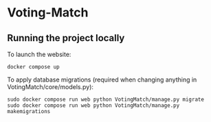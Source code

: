 # Voting-Match

## Running the project locally
To launch the website:

```Shell
docker compose up
```

To apply database migrations (required when changing anything in VotingMatch/core/models.py):

```Shell
sudo docker compose run web python VotingMatch/manage.py migrate
sudo docker compose run web python VotingMatch/manage.py makemigrations
```